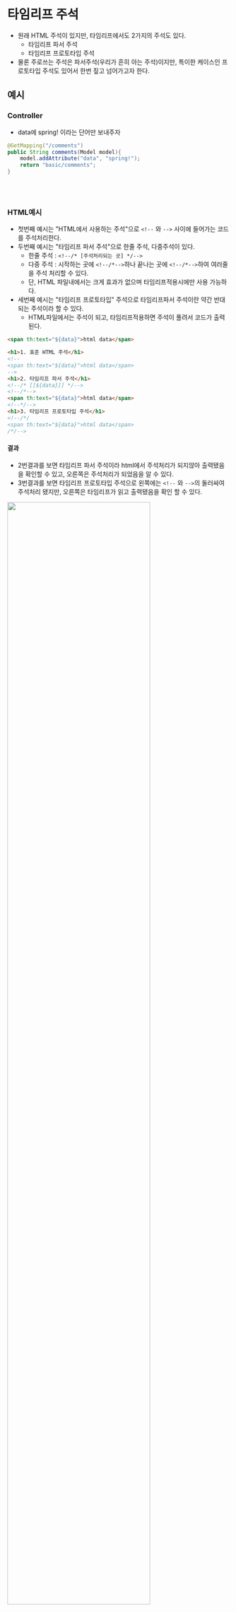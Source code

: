 # 타임리프 주석
- 원래 HTML 주석이 있지만, 타임리프에서도 2가지의 주석도 있다.
  - 타임리프 파서 주석
  - 타임리프 프로토타입 주석
- 물론 주로쓰는 주석은 파서주석(우리가 흔히 아는 주석)이지만, 특이한 케이스인 프로토타입 주석도 있어서 한번 짚고 넘어가고자 한다.

## 예시
### Controller
- data에 spring! 이라는 단어만 보내주자
```java
@GetMapping("/comments")
public String comments(Model model){
    model.addAttribute("data", "spring!");
    return "basic/comments";
}

```

<br></br>

### HTML예시
 - 첫번째 예시는 "HTML에서 사용하는 주석"으로 `<!--` 와 `-->` 사이에 들어가는 코드를 주석처리한다.
 - 두번째 예시는 "타임리프 파서 주석"으로 한줄 주석, 다중주석이 있다.
   - 한줄 주석 :  `<!--/* [주석처리되는 곳] */-->` 
   - 다중 주석 : 시작하는 곳에 `<!--/*-->`하나 끝나는 곳에 `<!--/*-->`하여 여러줄을 주석 처리할 수 있다. 
   - 단, HTML 파일내에서는 크게 효과가 없으며 타임리프적용시에만 사용 가능하다.
 - 세번째 예시는 "타임리프 프로토타입" 주석으로 타임리프파서 주석이란 약간 반대되는 주석이라 할 수 있다. 
   - HTML파일에서는 주석이 되고, 타임리프적용하면 주석이 풀려서 코드가 출력된다.

```html
<span th:text="${data}">html data</span>

<h1>1. 표준 HTML 주석</h1>
<!--
<span th:text="${data}">html data</span>
-->
<h1>2. 타임리프 파서 주석</h1>
<!--/* [[${data}]] */-->
<!--/*-->
<span th:text="${data}">html data</span>
<!--*/-->
<h1>3. 타임리프 프로토타입 주석</h1>
<!--/*/
<span th:text="${data}">html data</span>
/*/-->
```

#### 결과 
 - 2번결과를  보면 타임리프 파서 주석이라 html에서 주석처리가 되지않아 출력됐음을 확인할 수 있고, 오른쪽은 주석처리가 되었음을 알 수 있다.
 - 3번결과를 보면 타임리프 프로토타입 주석으로 왼쪽에는 `<!--` 와 `-->`의 둘러싸여 주석처리 됐지만, 오른쪽은 타임리프가 읽고 출력됐음을 확인 할 수 있다.

<img src="https://user-images.githubusercontent.com/104331549/203953714-425954ea-2862-4769-8d2f-7d2c9a43ae7f.png" width="80%">